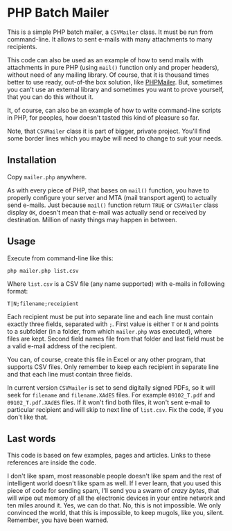 # PHP Batch Mailer

This is a simple PHP batch mailer, a `CSVMailer` class. It must be run from command-line.
It allows to sent e-mails with many attachments to many recipients.

This code can also be used as an example of how to send mails with attachments in
pure PHP (using `mail()` function only and proper headers), without need of any mailing
library. Of course, that it is thousand times better to use ready, out-of-the box
solution, like [PHPMailer](http://phpmailer.worxware.com/). But, sometimes you can't
use an external library and sometimes you want to prove yourself, that you can do
this without it.

It, of course, can also be an example of how to write command-line scripts in PHP,
for peoples, how doesn't tasted this kind of pleasure so far.

Note, that `CSVMailer` class it is part of bigger, private project. You'll find 
some border lines which you maybe will need to change to suit your needs.

## Installation

Copy `mailer.php` anywhere.

As with every piece of PHP, that bases on `mail()` function, you have to properly
configure your server and MTA (mail transport agent) to actually send e-mails. Just
because `mail()` function return `TRUE` or `CSVMailer` class display `OK`, doesn't
mean that e-mail was actually send or received by destination. Million of nasty
things may happen in between.

## Usage

Execute from command-line like this:

    php mailer.php list.csv
    
Where `list.csv` is a CSV file (any name supported) with e-mails in following format:

    T|N;filename;receipient
    
Each recipient must be put into separate line and each line must contain exactly
three fields, separated with `;`. First value is either `T` or `N` and points to
a subfolder (in a folder, from which `mailer.php` was executed), where files are
kept. Second field names file from that folder and last field must be a valid e-mail
address of the recipient.

You can, of course, create this file in Excel or any other program, that supports
CSV files. Only remember to keep each recipient in separate line and that each line
must contain three fields.

In current version `CSVMailer` is set to send digitally signed PDFs, so it will
seek for `filename` and `filename.XAdES` files. For example `09102_T.pdf` and `09102_T.pdf.XAdES`
files. If it won't find both files, it won't sent e-mail to particular recipient
and will skip to next line of `list.csv`. Fix the code, if you don't like that.

## Last words

This code is based on few examples, pages and articles. Links to these references
are inside the code.

I don't like spam, most reasonable people doesn't like spam and the rest of intelligent
world doesn't like spam as well. If I ever learn, that you used this piece of code
for sending spam, I'll send you a swarm of _crazy bytes_, that will wipe out memory
of all the electronic devices in your entire network and ten miles around it. Yes,
we can do that. No, this is not impossible. We only convinced the world, that this
is impossible, to keep mugols, like you, silent. Remember, you have been warned.